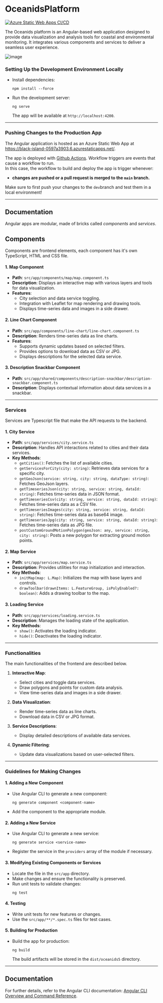 # OceanidsPlatform
[![Azure Static Web Apps CI/CD](https://github.com/OHB-DS/Oceanids-Frontend/actions/workflows/azure-static-web-apps-black-island-0597a3903.yml/badge.svg?branch=main)](https://github.com/OHB-DS/Oceanids-Frontend/actions/workflows/azure-static-web-apps-black-island-0597a3903.yml)

The Oceanids platform is an Angular-based web application designed to provide data visualization and analysis tools for coastal and environmental monitoring. It integrates various components and services to deliver a seamless user experience.

![image](https://github.com/user-attachments/assets/0ca65912-af79-4e26-b065-cc785356dfb5)

### **Setting Up the Development Environment Locally**
- Install dependencies:
  ```
  npm install --force
  ```
- Run the development server:
  ```
  ng serve
  ```
  The app will be available at `http://localhost:4200`.

---

### **Pushing Changes to the Production App**
The Angular application is hosted as an Azure Static Web App at https://black-island-0597a3903.6.azurestaticapps.net/. 

The app is deployed with [Github Actions](https://github.com/OHB-DS/Oceanids-Frontend/actions). Workflow triggers are events that cause a workflow to run.  
In this case, the workflow to build and deploy the app is trigger whenever:
- **changes are pushed or a pull request is merged to the `main` branch.**

Make sure to first push your changes to the `dev`branch and test them in a local environment!

---


## Documentation

Angular apps are modular, made of bricks called *components* and *services*. 

## Components

Components are frontend elements, each component has it's own TypeScript, HTML and CSS file.

#### 1. **Map Component**
- **Path**: `src/app/components/map/map.component.ts`
- **Description**: Displays an interactive map with various layers and tools for data visualization.
- **Features**:
  - City selection and data service toggling.
  - Integration with Leaflet for map rendering and drawing tools.
  - Displays time-series data and images in a side drawer.

#### 2. **Line Chart Component**
- **Path**: `src/app/components/line-chart/line-chart.component.ts`
- **Description**: Renders time-series data as line charts.
- **Features**:
  - Supports dynamic updates based on selected filters.
  - Provides options to download data as CSV or JPG.
  - Displays descriptions for the selected data service.

#### 3. **Description Snackbar Component**
- **Path**: `src/app/shared/components/description-snackbar/description-snackbar.component.ts`
- **Description**: Displays contextual information about data services in a snackbar.

---

### Services

Services are Typescript file that make the API requests to the backend. 

#### 1. **City Service**
- **Path**: `src/app/services/city.service.ts`
- **Description**: Handles API interactions related to cities and their data services.
- **Key Methods**:
  - `getCities()`: Fetches the list of available cities.
  - `getServicesForCity(city: string)`: Retrieves data services for a specific city.
  - `getGeoJson(service: string, city: string, dataType: string)`: Fetches GeoJson layers.
  - `getTimeseriesJson(city: string, service: string, dataId: string)`: Fetches time-series data in JSON format.
  - `getTimeseriesCsv(city: string, service: string, dataId: string)`: Fetches time-series data as a CSV file.
  - `getTimeseriesImages(city: string, service: string, dataId: string)`: Fetches time-series data as base64 image.
  - `getTimeseriesJpg(city: string, service: string, dataId: string)`: Fetches time-series data as JPG file.
  - `postCustomGroundMotionPolygon(geoJson: any, service: string, city: string)`: Posts a new polygon for extracting ground motion points.

#### 2. **Map Service**
- **Path**: `src/app/services/map.service.ts`
- **Description**: Provides utilities for map initialization and interaction.
- **Key Methods**:
  - `initMap(map: L.Map)`: Initializes the map with base layers and controls.
  - `drawToolbar(drawnItems: L.FeatureGroup, isPolyEnabled?: boolean)`: Adds a drawing toolbar to the map.

#### 3. **Loading Service**
- **Path**: `src/app/services/loading.service.ts`
- **Description**: Manages the loading state of the application.
- **Key Methods**:
  - `show()`: Activates the loading indicator.
  - `hide()`: Deactivates the loading indicator.

---

### Functionalities
The main functionalities of the frontend are described below.
1. **Interactive Map**:
   - Select cities and toggle data services.
   - Draw polygons and points for custom data analysis.
   - View time-series data and images in a side drawer.

2. **Data Visualization**:
   - Render time-series data as line charts.
   - Download data in CSV or JPG format.

3. **Service Descriptions**:
   - Display detailed descriptions of available data services.

4. **Dynamic Filtering**:
   - Update data visualizations based on user-selected filters.

---

### Guidelines for Making Changes

#### 1. **Adding a New Component**
- Use Angular CLI to generate a new component:
  ```
  ng generate component <component-name>
  ```
- Add the component to the appropriate module.

#### 2. **Adding a New Service**
- Use Angular CLI to generate a new service:
  ```
  ng generate service <service-name>
  ```
- Register the service in the `providers` array of the module if necessary.

#### 3. **Modifying Existing Components or Services**
- Locate the file in the `src/app` directory.
- Make changes and ensure the functionality is preserved.
- Run unit tests to validate changes:
  ```
  ng test
  ```

#### 4. **Testing**
- Write unit tests for new features or changes.
- Use the `src/app/**/*.spec.ts` files for test cases.

#### 5. **Building for Production**
- Build the app for production:
  ```
  ng build
  ```
  The build artifacts will be stored in the `dist/oceanids5` directory.

---

## Documentation
For further details, refer to the Angular CLI documentation: [Angular CLI Overview and Command Reference](https://angular.io/cli).

